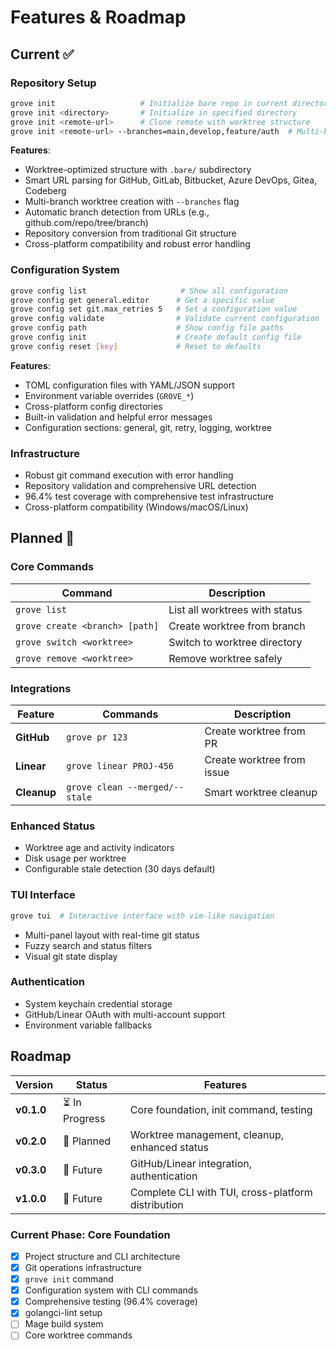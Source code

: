 # Features & Roadmap

## Current ✅

### Repository Setup

```bash
grove init                   # Initialize bare repo in current directory
grove init <directory>       # Initialize in specified directory
grove init <remote-url>      # Clone remote with worktree structure
grove init <remote-url> --branches=main,develop,feature/auth  # Multi-branch setup
```

**Features**:

- Worktree-optimized structure with `.bare/` subdirectory
- Smart URL parsing for GitHub, GitLab, Bitbucket, Azure DevOps, Gitea, Codeberg
- Multi-branch worktree creation with `--branches` flag
- Automatic branch detection from URLs (e.g., github.com/repo/tree/branch)
- Repository conversion from traditional Git structure
- Cross-platform compatibility and robust error handling

### Configuration System

```bash
grove config list                     # Show all configuration
grove config get general.editor      # Get a specific value
grove config set git.max_retries 5   # Set a configuration value
grove config validate                # Validate current configuration
grove config path                    # Show config file paths
grove config init                    # Create default config file
grove config reset [key]             # Reset to defaults
```

**Features**:

- TOML configuration files with YAML/JSON support
- Environment variable overrides (`GROVE_*`)
- Cross-platform config directories
- Built-in validation and helpful error messages
- Configuration sections: general, git, retry, logging, worktree

### Infrastructure

- Robust git command execution with error handling
- Repository validation and comprehensive URL detection
- 96.4% test coverage with comprehensive test infrastructure
- Cross-platform compatibility (Windows/macOS/Linux)

## Planned 📅

### Core Commands

| Command                        | Description                    |
| ------------------------------ | ------------------------------ |
| `grove list`                   | List all worktrees with status |
| `grove create <branch> [path]` | Create worktree from branch    |
| `grove switch <worktree>`      | Switch to worktree directory   |
| `grove remove <worktree>`      | Remove worktree safely         |


### Integrations

| Feature     | Commands                       | Description                |
| ----------- | ------------------------------ | -------------------------- |
| **GitHub**  | `grove pr 123`                 | Create worktree from PR    |
| **Linear**  | `grove linear PROJ-456`        | Create worktree from issue |
| **Cleanup** | `grove clean --merged/--stale` | Smart worktree cleanup     |

### Enhanced Status

- Worktree age and activity indicators
- Disk usage per worktree
- Configurable stale detection (30 days default)

### TUI Interface

```bash
grove tui  # Interactive interface with vim-like navigation
```

- Multi-panel layout with real-time git status
- Fuzzy search and status filters
- Visual git state display

### Authentication

- System keychain credential storage
- GitHub/Linear OAuth with multi-account support
- Environment variable fallbacks

## Roadmap

| Version    | Status         | Features                                           |
| ---------- | -------------- | -------------------------------------------------- |
| **v0.1.0** | ⏳ In Progress | Core foundation, init command, testing             |
| **v0.2.0** | 📅 Planned     | Worktree management, cleanup, enhanced status      |
| **v0.3.0** | 🔮 Future      | GitHub/Linear integration, authentication          |
| **v1.0.0** | 🔮 Future      | Complete CLI with TUI, cross-platform distribution |

### Current Phase: Core Foundation

- [x] Project structure and CLI architecture
- [x] Git operations infrastructure
- [x] `grove init` command
- [x] Configuration system with CLI commands
- [x] Comprehensive testing (96.4% coverage)
- [x] golangci-lint setup
- [ ] Mage build system
- [ ] Core worktree commands
